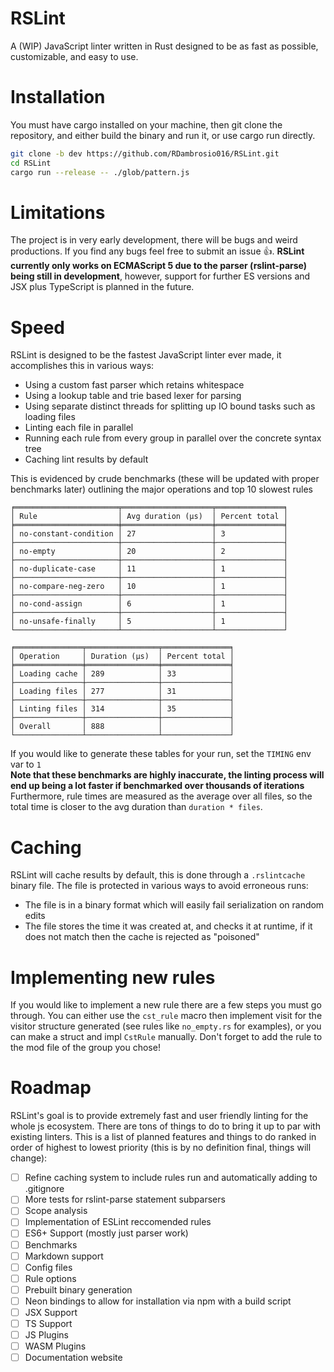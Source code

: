 # RSLint

A  (WIP) JavaScript linter written in Rust designed to be as fast as possible, customizable, and easy to use.

# Installation

You must have cargo installed on your machine, then git clone the repository, and either build the binary and run it, or use cargo run directly.

```sh
git clone -b dev https://github.com/RDambrosio016/RSLint.git
cd RSLint
cargo run --release -- ./glob/pattern.js
```

# Limitations

The project is in very early development, there will be bugs and weird productions. If you find any bugs feel free to submit an issue 👍.
**RSLint currently only works on ECMAScript 5 due to the parser (rslint-parse) being still in development**, however, support for further ES versions and JSX plus TypeScript is planned in the future.

# Speed

RSLint is designed to be the fastest JavaScript linter ever made, it accomplishes this in various ways: 
  - Using a custom fast parser which retains whitespace
  - Using a lookup table and trie based lexer for parsing
  - Using separate distinct threads for splitting up IO bound tasks such as loading files
  - Linting each file in parallel
  - Running each rule from every group in parallel over the concrete syntax tree
  - Caching lint results by default

This is evidenced by crude benchmarks (these will be updated with proper benchmarks later) outlining the major operations and top 10 slowest rules
```
╒═══════════════════════╤════════════════════╤═══════════════╕
│ Rule                  │ Avg duration (μs)  │ Percent total │
╞═══════════════════════╪════════════════════╪═══════════════╡
│ no-constant-condition │ 27                 │ 3             │
├───────────────────────┼────────────────────┼───────────────┤
│ no-empty              │ 20                 │ 2             │
├───────────────────────┼────────────────────┼───────────────┤
│ no-duplicate-case     │ 11                 │ 1             │
├───────────────────────┼────────────────────┼───────────────┤
│ no-compare-neg-zero   │ 10                 │ 1             │
├───────────────────────┼────────────────────┼───────────────┤
│ no-cond-assign        │ 6                  │ 1             │
├───────────────────────┼────────────────────┼───────────────┤
│ no-unsafe-finally     │ 5                  │ 1             │
└───────────────────────┴────────────────────┴───────────────┘

╒═══════════════╤════════════════╤═══════════════╕
│ Operation     │ Duration (μs)  │ Percent total │
╞═══════════════╪════════════════╪═══════════════╡
│ Loading cache │ 289            │ 33            │
├───────────────┼────────────────┼───────────────┤
│ Loading files │ 277            │ 31            │
├───────────────┼────────────────┼───────────────┤
│ Linting files │ 314            │ 35            │
├───────────────┼────────────────┼───────────────┤
│ Overall       │ 888            │               │
└───────────────┴────────────────┴───────────────┘
```

If you would like to generate these tables for your run, set the `TIMING` env var to `1`  
**Note that these benchmarks are highly inaccurate, the linting process will end up being a lot faster if benchmarked over thousands of iterations**  
Furthermore, rule times are measured as the average over all files, so the total time is closer to the avg duration than `duration * files`.

# Caching 

RSLint will cache results by default, this is done through a `.rslintcache` binary file. The file is protected in various ways to avoid erroneous runs: 
  - The file is in a binary format which will easily fail serialization on random edits  
  - The file stores the time it was created at, and checks it at runtime, if it does not match then the cache is rejected as "poisoned"

# Implementing new rules

If you would like to implement a new rule there are a few steps you must go through. You can either use the `cst_rule` macro then implement visit for the visitor structure generated (see rules like `no_empty.rs` for examples), or you can make a struct and impl `CstRule` manually. Don't forget to add the rule to the mod file of the group you chose!

# Roadmap

RSLint's goal is to provide extremely fast and user friendly linting for the whole js ecosystem. There are tons of things to do to bring it up to par with existing linters. This is a list of planned features and things to do ranked in order of highest to lowest priority (this is by no definition final, things will change):

- [ ] Refine caching system to include rules run and automatically adding to .gitignore  
- [ ] More tests for rslint-parse statement subparsers  
- [ ] Scope analysis  
- [ ] Implementation of ESLint reccomended rules  
- [ ] ES6+ Support (mostly just parser work)  
- [ ] Benchmarks  
- [ ] Markdown support  
- [ ] Config files  
- [ ] Rule options  
- [ ] Prebuilt binary generation  
- [ ] Neon bindings to allow for installation via npm with a build script  
- [ ] JSX Support  
- [ ] TS Support  
- [ ] JS Plugins  
- [ ] WASM Plugins  
- [ ] Documentation website  
